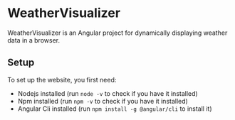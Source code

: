 # WeatherVisualizer

WeatherVisualizer is an Angular project for dynamically displaying weather data in a browser.

## Setup

To set up the website, you first need:

- Nodejs installed (run `node -v` to check if you have it installed)
- Npm installed (run `npm -v` to check if you have it installed)
- Angular Cli installed (run `npm install -g @angular/cli` to install it)